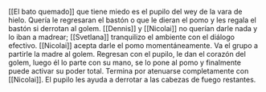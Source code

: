 [[El bato quemado]] que tiene miedo es el pupilo del wey de la vara de hielo.
Quería le regresaran el bastón o que le dieran el pomo y les regala el bastón si derrotan al golem.
[[Dennis]] y [[Nicolai]] no querían darle nada y lo iban a madrear; [[Svetlana]] tranquilizo el ambiente con el diálogo efectivo.
[[Nicolai]] acepta darle el pomo momentáneamente.
Va el grupo a partirle la madre al golem.
Regresan con el pupilo, le dan el corazón del golem, luego él lo parte con su mano, se lo pone al pomo y finalmente puede activar su poder total.
Termina por atenuarse completamente con [[Nicolai]].
El pupilo les ayuda a derrotar a las cabezas de fuego restantes.